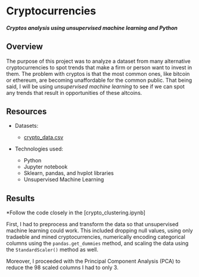 # Cryptocurrencies
#### *Cryptos analysis using unsupervised machine learning and Python*

## Overview

The purpose of this project was to analyze a dataset from many alternative cryptocurrencies to spot trends that make a firm or person want to invest in them. The problem with cryptos is that the most common ones, like bitcoin or ethereum, are becoming unaffordable for the common public. That being said, I will be using *unsupervised machine learning* to see if we can spot any trends that result in opportunities of these altcoins. 

## Resources

- Datasets:
  - [crypto_data.csv](https://github.com/nicoserrano/Cryptocurrencies/blob/main/crypto_data.csv)

- Technologies used: 
  - Python
  - Jupyter notebook
  - Sklearn, pandas, and hvplot libraries
  - Unsupervised Machine Learning


## Results

*Follow the code closely in the [crypto_clustering.ipynb]

First, I had to preprocess and transform the data so that unsupervised machine learning could work. This included dropping null values, using only tradaeble and mined cryptocurrencies, numerically encoding categorical columns using the `pandas.get_dummies` method, and scaling the data using the `StandardScaler()` method as well. 

Moreover, I proceeded with the Principal Component Analysis (PCA) to reduce the 98 scaled columns I had to only 3. 
